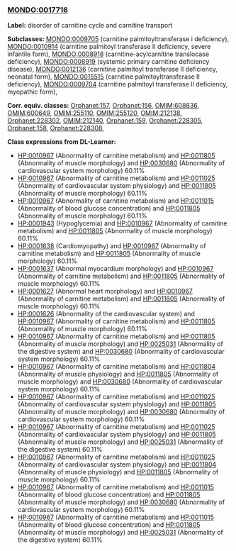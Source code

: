 
### [MONDO:0017716](http://purl.obolibrary.org/obo/MONDO_0017716)
**Label:** disorder of carnitine cycle and carnitine transport

**Subclasses:** [MONDO:0009705](http://purl.obolibrary.org/obo/MONDO_0009705) (carnitine palmitoyltransferase i deficiency), [MONDO:0010914](http://purl.obolibrary.org/obo/MONDO_0010914) (carnitine palmitoyl transferase II deficiency, severe infantile form), [MONDO:0008918](http://purl.obolibrary.org/obo/MONDO_0008918) (carnitine-acylcarnitine translocase deficiency), [MONDO:0008919](http://purl.obolibrary.org/obo/MONDO_0008919) (systemic primary carnitine deficiency disease), [MONDO:0012136](http://purl.obolibrary.org/obo/MONDO_0012136) (carnitine palmitoyl transferase II deficiency, neonatal form), [MONDO:0015515](http://purl.obolibrary.org/obo/MONDO_0015515) (carnitine palmitoyltransferase II deficiency), [MONDO:0009704](http://purl.obolibrary.org/obo/MONDO_0009704) (carnitine palmitoyl transferase II deficiency, myopathic form), 

**Corr. equiv. classes:** [Orphanet:157](http://www.orpha.net/ORDO/Orphanet_157), [Orphanet:156](http://www.orpha.net/ORDO/Orphanet_156), [OMIM:608836](http://purl.obolibrary.org/obo/OMIM_608836), [OMIM:600649](http://purl.obolibrary.org/obo/OMIM_600649), [OMIM:255110](http://purl.obolibrary.org/obo/OMIM_255110), [OMIM:255120](http://purl.obolibrary.org/obo/OMIM_255120), [OMIM:212138](http://purl.obolibrary.org/obo/OMIM_212138), [Orphanet:228302](http://www.orpha.net/ORDO/Orphanet_228302), [OMIM:212140](http://purl.obolibrary.org/obo/OMIM_212140), [Orphanet:159](http://www.orpha.net/ORDO/Orphanet_159), [Orphanet:228305](http://www.orpha.net/ORDO/Orphanet_228305), [Orphanet:158](http://www.orpha.net/ORDO/Orphanet_158), [Orphanet:228308](http://www.orpha.net/ORDO/Orphanet_228308), 

**Class expressions from DL-Learner:**

- [HP:0010967](http://purl.obolibrary.org/obo/HP_0010967) (Abnormality of carnitine metabolism) and [HP:0011805](http://purl.obolibrary.org/obo/HP_0011805) (Abnormality of muscle morphology) and [HP:0030680](http://purl.obolibrary.org/obo/HP_0030680) (Abnormality of cardiovascular system morphology) 60.11%
- [HP:0010967](http://purl.obolibrary.org/obo/HP_0010967) (Abnormality of carnitine metabolism) and [HP:0011025](http://purl.obolibrary.org/obo/HP_0011025) (Abnormality of cardiovascular system physiology) and [HP:0011805](http://purl.obolibrary.org/obo/HP_0011805) (Abnormality of muscle morphology) 60.11%
- [HP:0010967](http://purl.obolibrary.org/obo/HP_0010967) (Abnormality of carnitine metabolism) and [HP:0011015](http://purl.obolibrary.org/obo/HP_0011015) (Abnormality of blood glucose concentration) and [HP:0011805](http://purl.obolibrary.org/obo/HP_0011805) (Abnormality of muscle morphology) 60.11%
- [HP:0001943](http://purl.obolibrary.org/obo/HP_0001943) (Hypoglycemia) and [HP:0010967](http://purl.obolibrary.org/obo/HP_0010967) (Abnormality of carnitine metabolism) and [HP:0011805](http://purl.obolibrary.org/obo/HP_0011805) (Abnormality of muscle morphology) 60.11%
- [HP:0001638](http://purl.obolibrary.org/obo/HP_0001638) (Cardiomyopathy) and [HP:0010967](http://purl.obolibrary.org/obo/HP_0010967) (Abnormality of carnitine metabolism) and [HP:0011805](http://purl.obolibrary.org/obo/HP_0011805) (Abnormality of muscle morphology) 60.11%
- [HP:0001637](http://purl.obolibrary.org/obo/HP_0001637) (Abnormal myocardium morphology) and [HP:0010967](http://purl.obolibrary.org/obo/HP_0010967) (Abnormality of carnitine metabolism) and [HP:0011805](http://purl.obolibrary.org/obo/HP_0011805) (Abnormality of muscle morphology) 60.11%
- [HP:0001627](http://purl.obolibrary.org/obo/HP_0001627) (Abnormal heart morphology) and [HP:0010967](http://purl.obolibrary.org/obo/HP_0010967) (Abnormality of carnitine metabolism) and [HP:0011805](http://purl.obolibrary.org/obo/HP_0011805) (Abnormality of muscle morphology) 60.11%
- [HP:0001626](http://purl.obolibrary.org/obo/HP_0001626) (Abnormality of the cardiovascular system) and [HP:0010967](http://purl.obolibrary.org/obo/HP_0010967) (Abnormality of carnitine metabolism) and [HP:0011805](http://purl.obolibrary.org/obo/HP_0011805) (Abnormality of muscle morphology) 60.11%
- [HP:0010967](http://purl.obolibrary.org/obo/HP_0010967) (Abnormality of carnitine metabolism) and [HP:0011805](http://purl.obolibrary.org/obo/HP_0011805) (Abnormality of muscle morphology) and [HP:0025031](http://purl.obolibrary.org/obo/HP_0025031) (Abnormality of the digestive system) and [HP:0030680](http://purl.obolibrary.org/obo/HP_0030680) (Abnormality of cardiovascular system morphology) 60.11%
- [HP:0010967](http://purl.obolibrary.org/obo/HP_0010967) (Abnormality of carnitine metabolism) and [HP:0011804](http://purl.obolibrary.org/obo/HP_0011804) (Abnormality of muscle physiology) and [HP:0011805](http://purl.obolibrary.org/obo/HP_0011805) (Abnormality of muscle morphology) and [HP:0030680](http://purl.obolibrary.org/obo/HP_0030680) (Abnormality of cardiovascular system morphology) 60.11%
- [HP:0010967](http://purl.obolibrary.org/obo/HP_0010967) (Abnormality of carnitine metabolism) and [HP:0011025](http://purl.obolibrary.org/obo/HP_0011025) (Abnormality of cardiovascular system physiology) and [HP:0011805](http://purl.obolibrary.org/obo/HP_0011805) (Abnormality of muscle morphology) and [HP:0030680](http://purl.obolibrary.org/obo/HP_0030680) (Abnormality of cardiovascular system morphology) 60.11%
- [HP:0010967](http://purl.obolibrary.org/obo/HP_0010967) (Abnormality of carnitine metabolism) and [HP:0011025](http://purl.obolibrary.org/obo/HP_0011025) (Abnormality of cardiovascular system physiology) and [HP:0011805](http://purl.obolibrary.org/obo/HP_0011805) (Abnormality of muscle morphology) and [HP:0025031](http://purl.obolibrary.org/obo/HP_0025031) (Abnormality of the digestive system) 60.11%
- [HP:0010967](http://purl.obolibrary.org/obo/HP_0010967) (Abnormality of carnitine metabolism) and [HP:0011025](http://purl.obolibrary.org/obo/HP_0011025) (Abnormality of cardiovascular system physiology) and [HP:0011804](http://purl.obolibrary.org/obo/HP_0011804) (Abnormality of muscle physiology) and [HP:0011805](http://purl.obolibrary.org/obo/HP_0011805) (Abnormality of muscle morphology) 60.11%
- [HP:0010967](http://purl.obolibrary.org/obo/HP_0010967) (Abnormality of carnitine metabolism) and [HP:0011015](http://purl.obolibrary.org/obo/HP_0011015) (Abnormality of blood glucose concentration) and [HP:0011805](http://purl.obolibrary.org/obo/HP_0011805) (Abnormality of muscle morphology) and [HP:0030680](http://purl.obolibrary.org/obo/HP_0030680) (Abnormality of cardiovascular system morphology) 60.11%
- [HP:0010967](http://purl.obolibrary.org/obo/HP_0010967) (Abnormality of carnitine metabolism) and [HP:0011015](http://purl.obolibrary.org/obo/HP_0011015) (Abnormality of blood glucose concentration) and [HP:0011805](http://purl.obolibrary.org/obo/HP_0011805) (Abnormality of muscle morphology) and [HP:0025031](http://purl.obolibrary.org/obo/HP_0025031) (Abnormality of the digestive system) 60.11%



